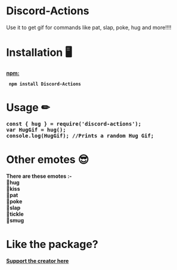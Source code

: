 # Discord-Actions
Use it to get gif for commands like pat, slap, poke, hug and more!!!!

# Installation 🖥
<b><a href = "https://www.npmjs.com/package/discord-actions"> npm: </a><b> 
<p>
<code> npm install Discord-Actions </code>

# Usage ✏
<pre class = "prettyprint">
const { hug } = require('discord-actions');
var HugGif = hug();
console.log(HugGif); //Prints a random Hug Gif; 
</pre>
# Other emotes 😎
There are these emotes :- <br>
📝hug <br> 
📝kiss <br>
📝pat <br>
📝poke <br>
📝slap <br>
📝tickle <br>
📝smug <br>

# Like the package?
<a href = "https://www.buymeacoffee.com/TheRamann">
Support the creator here
</a>
